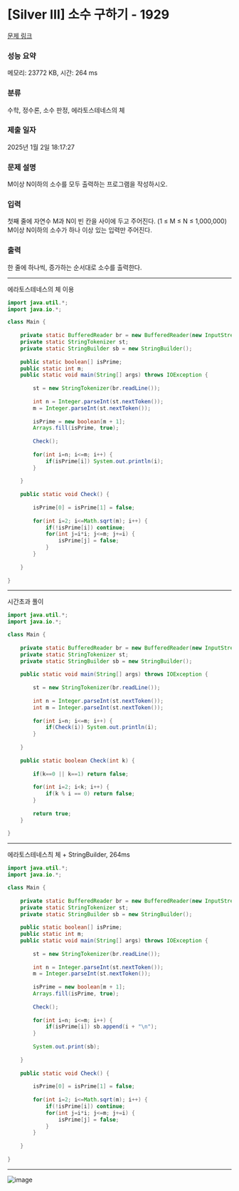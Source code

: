 # [Silver III] 소수 구하기 - 1929 

[문제 링크](https://www.acmicpc.net/problem/1929) 

### 성능 요약

메모리: 23772 KB, 시간: 264 ms

### 분류

수학, 정수론, 소수 판정, 에라토스테네스의 체

### 제출 일자

2025년 1월 2일 18:17:27

### 문제 설명

<p>M이상 N이하의 소수를 모두 출력하는 프로그램을 작성하시오.</p>

### 입력 

 <p>첫째 줄에 자연수 M과 N이 빈 칸을 사이에 두고 주어진다. (1 ≤ M ≤ N ≤ 1,000,000) M이상 N이하의 소수가 하나 이상 있는 입력만 주어진다.</p>

### 출력 

 <p>한 줄에 하나씩, 증가하는 순서대로 소수를 출력한다.</p>

---

에라토스테네스의 체 이용 

```java
import java.util.*;
import java.io.*;

class Main {
    
    private static BufferedReader br = new BufferedReader(new InputStreamReader(System.in));
    private static StringTokenizer st;
    private static StringBuilder sb = new StringBuilder();
    
    public static boolean[] isPrime;
    public static int m;
    public static void main(String[] args) throws IOException {
        
        st = new StringTokenizer(br.readLine());
        
        int n = Integer.parseInt(st.nextToken());
        m = Integer.parseInt(st.nextToken());
        
        isPrime = new boolean[m + 1];
        Arrays.fill(isPrime, true);
        
        Check();
        
        for(int i=n; i<=m; i++) {
            if(isPrime[i]) System.out.println(i);
        }
        
    }
    
    public static void Check() {
        
        isPrime[0] = isPrime[1] = false;
        
        for(int i=2; i<=Math.sqrt(m); i++) {
            if(!isPrime[i]) continue;
            for(int j=i*i; j<=m; j+=i) {
                isPrime[j] = false;
            }
        }
        
    }
    
}


```

---

시간초과 풀이

```java
import java.util.*;
import java.io.*;

class Main {
    
    private static BufferedReader br = new BufferedReader(new InputStreamReader(System.in));
    private static StringTokenizer st;
    private static StringBuilder sb = new StringBuilder();
    
    public static void main(String[] args) throws IOException {
        
        st = new StringTokenizer(br.readLine());
        
        int n = Integer.parseInt(st.nextToken());
        int m = Integer.parseInt(st.nextToken());
        
        for(int i=n; i<=m; i++) {
            if(Check(i)) System.out.println(i);
        }
        
    }
    
    public static boolean Check(int k) {
        
        if(k==0 || k==1) return false;
        
        for(int i=2; i<k; i++) {
            if(k % i == 0) return false;
        }
        
        return true;
    }
    
}


```

---

에라토스테네스츼 체 + StringBuilder, 264ms

```java
import java.util.*;
import java.io.*;

class Main {
    
    private static BufferedReader br = new BufferedReader(new InputStreamReader(System.in));
    private static StringTokenizer st;
    private static StringBuilder sb = new StringBuilder();
    
    public static boolean[] isPrime;
    public static int m;
    public static void main(String[] args) throws IOException {
        
        st = new StringTokenizer(br.readLine());
        
        int n = Integer.parseInt(st.nextToken());
        m = Integer.parseInt(st.nextToken());
        
        isPrime = new boolean[m + 1];
        Arrays.fill(isPrime, true);
        
        Check();
        
        for(int i=n; i<=m; i++) {
            if(isPrime[i]) sb.append(i + "\n");
        }
        
        System.out.print(sb);
        
    }
    
    public static void Check() {
        
        isPrime[0] = isPrime[1] = false;
        
        for(int i=2; i<=Math.sqrt(m); i++) {
            if(!isPrime[i]) continue;
            for(int j=i*i; j<=m; j+=i) {
                isPrime[j] = false;
            }
        }
        
    }
    
}


```

---

![image](https://github.com/user-attachments/assets/59451444-af2e-400c-b410-5dd9607ed43f)
